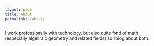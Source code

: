 ```yaml
---
layout: page
title: About
permalink: /about/
---
```

I work professionally with technology, but also quite fond of math (especially algebraic geometry and related fields) so I blog about both.
